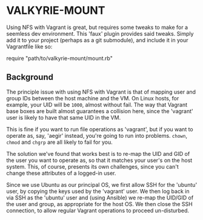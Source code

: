 VALKYRIE-MOUNT
==============

Using NFS with Vagrant is great, but requires some tweaks to make for a
seemless dev environment. This 'faux' plugin provides said tweaks. Simply
add it to your project (perhaps as a git submodule), and include it in your
Vagrantfile like so:

  require "path/to/valkyrie-mount/mount.rb"


Background
----------

The principle issue with using NFS with Vagrant is that of mapping user and
group IDs between the host machine and the VM. On Linux hosts, for example,
your UID will be `1000`, almost without fail. The way that Vagrant base boxes
are built almost guarantees a collision here, since the 'vagrant' user is
likely to have that same UID in the VM.

This is fine if you want to run file operations as 'vagrant', but if you want
to operate as, say, 'aegir' instead, you're going to run into problems.
`chown`, `chmod` and `chgrp` are all likely to fail for you.

The solution we've found that works best is to re-map the UID and GID of the
user you want to operate as, so that it matches your user's on the host system.
This, of course, presents its own challenges, since you can't change these
attributes of a logged-in user.

Since we use Ubuntu as our principal OS, we first allow SSH for the 'ubuntu'
user, by copying the keys used by the 'vagrant' user. We then log back in via
SSH as the 'ubuntu' user and (using Ansible) we re-map the UID/GID of the user
and group, as appropriate for the host OS. We then close the SSH connection, to
allow regular Vagrant operations to proceed un-disturbed.
